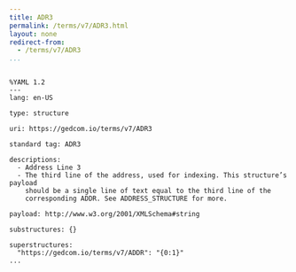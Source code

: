 ```yaml
---
title: ADR3
permalink: /terms/v7/ADR3.html
layout: none
redirect-from:
  - /terms/v7/ADR3
...
```


```

%YAML 1.2
---
lang: en-US

type: structure

uri: https://gedcom.io/terms/v7/ADR3

standard tag: ADR3

descriptions:
  - Address Line 3
  - The third line of the address, used for indexing. This structure’s payload
    should be a single line of text equal to the third line of the
    corresponding ADDR. See ADDRESS_STRUCTURE for more.

payload: http://www.w3.org/2001/XMLSchema#string

substructures: {}

superstructures:
  "https://gedcom.io/terms/v7/ADDR": "{0:1}"
...

```
